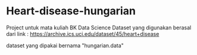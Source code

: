 # Heart-disease-hungarian

Project untuk mata kuliah BK Data Science
Dataset yang digunakan berasal dari link : https://archive.ics.uci.edu/dataset/45/heart+disease

dataset yang dipakai bernama "hungarian.data"
